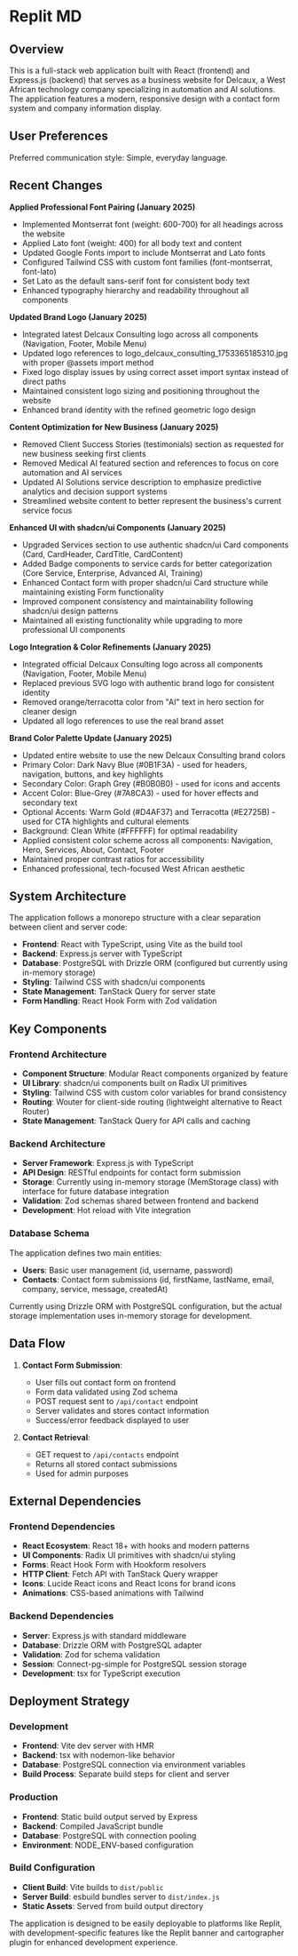 # Replit MD

## Overview

This is a full-stack web application built with React (frontend) and Express.js (backend) that serves as a business website for Delcaux, a West African technology company specializing in automation and AI solutions. The application features a modern, responsive design with a contact form system and company information display.

## User Preferences

Preferred communication style: Simple, everyday language.

## Recent Changes

**Applied Professional Font Pairing (January 2025)**
- Implemented Montserrat font (weight: 600-700) for all headings across the website
- Applied Lato font (weight: 400) for all body text and content
- Updated Google Fonts import to include Montserrat and Lato fonts
- Configured Tailwind CSS with custom font families (font-montserrat, font-lato)
- Set Lato as the default sans-serif font for consistent body text
- Enhanced typography hierarchy and readability throughout all components

**Updated Brand Logo (January 2025)**
- Integrated latest Delcaux Consulting logo across all components (Navigation, Footer, Mobile Menu)
- Updated logo references to logo_delcaux_consulting_1753365185310.jpg with proper @assets import method
- Fixed logo display issues by using correct asset import syntax instead of direct paths
- Maintained consistent logo sizing and positioning throughout the website
- Enhanced brand identity with the refined geometric logo design

**Content Optimization for New Business (January 2025)**
- Removed Client Success Stories (testimonials) section as requested for new business seeking first clients
- Removed Medical AI featured section and references to focus on core automation and AI services
- Updated AI Solutions service description to emphasize predictive analytics and decision support systems
- Streamlined website content to better represent the business's current service focus

**Enhanced UI with shadcn/ui Components (January 2025)**
- Upgraded Services section to use authentic shadcn/ui Card components (Card, CardHeader, CardTitle, CardContent)
- Added Badge components to service cards for better categorization (Core Service, Enterprise, Advanced AI, Training)
- Enhanced Contact form with proper shadcn/ui Card structure while maintaining existing Form functionality
- Improved component consistency and maintainability following shadcn/ui design patterns
- Maintained all existing functionality while upgrading to more professional UI components

**Logo Integration & Color Refinements (January 2025)**
- Integrated official Delcaux Consulting logo across all components (Navigation, Footer, Mobile Menu)
- Replaced previous SVG logo with authentic brand logo for consistent identity
- Removed orange/terracotta color from "AI" text in hero section for cleaner design
- Updated all logo references to use the real brand asset

**Brand Color Palette Update (January 2025)**
- Updated entire website to use the new Delcaux Consulting brand colors
- Primary Color: Dark Navy Blue (#0B1F3A) - used for headers, navigation, buttons, and key highlights
- Secondary Color: Graph Grey (#B0B0B0) - used for icons and accents
- Accent Color: Blue-Grey (#7A8CA3) - used for hover effects and secondary text
- Optional Accents: Warm Gold (#D4AF37) and Terracotta (#E2725B) - used for CTA highlights and cultural elements
- Background: Clean White (#FFFFFF) for optimal readability
- Applied consistent color scheme across all components: Navigation, Hero, Services, About, Contact, Footer
- Maintained proper contrast ratios for accessibility
- Enhanced professional, tech-focused West African aesthetic

## System Architecture

The application follows a monorepo structure with a clear separation between client and server code:

- **Frontend**: React with TypeScript, using Vite as the build tool
- **Backend**: Express.js server with TypeScript
- **Database**: PostgreSQL with Drizzle ORM (configured but currently using in-memory storage)
- **Styling**: Tailwind CSS with shadcn/ui components
- **State Management**: TanStack Query for server state
- **Form Handling**: React Hook Form with Zod validation

## Key Components

### Frontend Architecture
- **Component Structure**: Modular React components organized by feature
- **UI Library**: shadcn/ui components built on Radix UI primitives
- **Styling**: Tailwind CSS with custom color variables for brand consistency
- **Routing**: Wouter for client-side routing (lightweight alternative to React Router)
- **State Management**: TanStack Query for API calls and caching

### Backend Architecture
- **Server Framework**: Express.js with TypeScript
- **API Design**: RESTful endpoints for contact form submission
- **Storage**: Currently using in-memory storage (MemStorage class) with interface for future database integration
- **Validation**: Zod schemas shared between frontend and backend
- **Development**: Hot reload with Vite integration

### Database Schema
The application defines two main entities:
- **Users**: Basic user management (id, username, password)
- **Contacts**: Contact form submissions (id, firstName, lastName, email, company, service, message, createdAt)

Currently using Drizzle ORM with PostgreSQL configuration, but the actual storage implementation uses in-memory storage for development.

## Data Flow

1. **Contact Form Submission**:
   - User fills out contact form on frontend
   - Form data validated using Zod schema
   - POST request sent to `/api/contact` endpoint
   - Server validates and stores contact information
   - Success/error feedback displayed to user

2. **Contact Retrieval**:
   - GET request to `/api/contacts` endpoint
   - Returns all stored contact submissions
   - Used for admin purposes

## External Dependencies

### Frontend Dependencies
- **React Ecosystem**: React 18+ with hooks and modern patterns
- **UI Components**: Radix UI primitives with shadcn/ui styling
- **Forms**: React Hook Form with Hookform resolvers
- **HTTP Client**: Fetch API with TanStack Query wrapper
- **Icons**: Lucide React icons and React Icons for brand icons
- **Animations**: CSS-based animations with Tailwind

### Backend Dependencies
- **Server**: Express.js with standard middleware
- **Database**: Drizzle ORM with PostgreSQL adapter
- **Validation**: Zod for schema validation
- **Session**: Connect-pg-simple for PostgreSQL session storage
- **Development**: tsx for TypeScript execution

## Deployment Strategy

### Development
- **Frontend**: Vite dev server with HMR
- **Backend**: tsx with nodemon-like behavior
- **Database**: PostgreSQL connection via environment variables
- **Build Process**: Separate build steps for client and server

### Production
- **Frontend**: Static build output served by Express
- **Backend**: Compiled JavaScript bundle
- **Database**: PostgreSQL with connection pooling
- **Environment**: NODE_ENV-based configuration

### Build Configuration
- **Client Build**: Vite builds to `dist/public`
- **Server Build**: esbuild bundles server to `dist/index.js`
- **Static Assets**: Served from build output directory

The application is designed to be easily deployable to platforms like Replit, with development-specific features like the Replit banner and cartographer plugin for enhanced development experience.